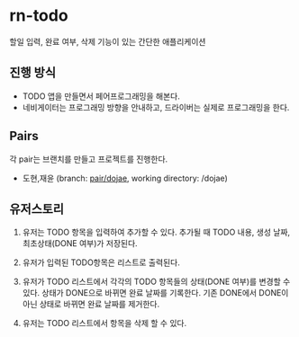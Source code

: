 # rn-todo
할일 입력, 완료 여부, 삭제 기능이 있는 간단한 애플리케이션

## 진행 방식
  - TODO 앱을 만들면서 페어프로그래밍을 해본다.
  - 네비게이터는 프로그래밍 방향을 안내하고, 드라이버는 실제로 프로그래밍을 한다.
## Pairs
각 pair는 브랜치를 만들고 프로젝트를 진행한다.
  - 도현,재윤 (branch: [pair/dojae](https://github.com/dropx/rn-todo/tree/pair/dojae), working directory: /dojae)

## 유저스토리
1. 유저는 TODO 항목을 입력하여 추가할 수 있다. 추가될 때 TODO 내용, 생성 날짜, 최초상태(DONE 여부)가 저장된다.

2. 유저가 입력된 TODO항목은 리스트로 출력된다.

3. 유저가 TODO 리스트에서 각각의 TODO 항목들의 상태(DONE 여부)를 변경할 수 있다. 상태가 DONE으로 바뀌면 완료 날짜를 기록한다. 기존 DONE에서 DONE이 아닌 상태로 바뀌면 완료 날짜를 제거한다.

4. 유저는 TODO 리스트에서 항목을 삭제 할 수 있다.
